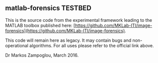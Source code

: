 ## matlab-forensics TESTBED

This is the source code from the experimental framework leading to the MATLAB toolbox published here:
[https://github.com/MKLab-ITI/image-forensics](https://github.com/MKLab-ITI/image-forensics).

This code will remain here as legacy. It may contain bugs and non-operational algorithms. For all uses please refer to the official link above.

Dr Markos Zampoglou, March 2016.
